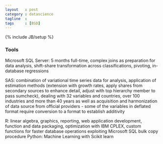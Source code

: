 ```yaml
---
layout   : post
category : datascience
tagline  : 
tags     : [BSD]
---
```

{% include JB/setup %}

### Tools

Microsoft SQL Server: 5 months full-time, complex joins as preparation for data analysis, shift-share transformation across classifications, pivoting, in-database regressions

SAS: combination of variational time series data for analysis, application of estimation methods (extension with growth rates, apply shares from secondary sources to enhance detail, adjust with top hierarchy member to pass sumcheck), dealing with 32 variables and countries, over 100 industries and more than 40 years as well as acquisition and harmonization of data source from official providers - some of the variables in deflated format require conversion to a format to establish additivity

R: linear algebra, graphics, reporting, web application development, function and data packaging, optimization with IBM CPLEX, custom functions for faster database operations exploiting Microsoft SQL bulk copy procedure
Python: Machine Learning with Scikit learn
